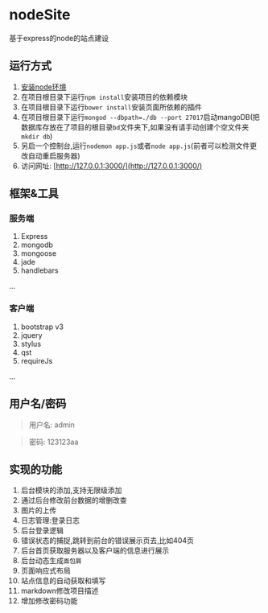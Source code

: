 # nodeSite
基于express的node的站点建设

## 运行方式

1. [安装node环境](https://nodejs.org/en/)
2. 在项目根目录下运行`npm install`安装项目的依赖模块
3. 在项目根目录下运行`bower install`安装页面所依赖的插件
4. 在项目根目录下运行`mongod --dbpath=./db --port 27017`启动mangoDB(把数据库存放在了项目的根目录`bd`文件夹下,如果没有请手动创建个空文件夹`mkdir db`)
5. 另启一个控制台,运行`nodemon app.js`或者`node app.js`(前者可以检测文件更改自动重启服务器)
6. 访问网址: [http://127.0.0.1:3000/](http://127.0.0.1:3000/)

## 框架&工具

### 服务端
1. Express
2. mongodb
3. mongoose
4. jade
5. handlebars

...

### 客户端
1. bootstrap v3
2. jquery
3. stylus
4. qst
5. requireJs

...

## 用户名/密码

> 用户名: admin

> 密码: 123123aa

## 实现的功能

1. 后台模块的添加,支持无限级添加
2. 通过后台修改前台数据的增删改查
3. 图片的上传
4. 日志管理:登录日志
5. 后台登录逻辑
6. 错误状态的捕捉,跳转到前台的错误展示页去,比如404页
7. 后台首页获取服务器以及客户端的信息进行展示
8. 后台动态生成`面包屑`
9. 页面响应式布局
10. 站点信息的自动获取和填写
11. markdown修改项目描述
12. 增加修改密码功能